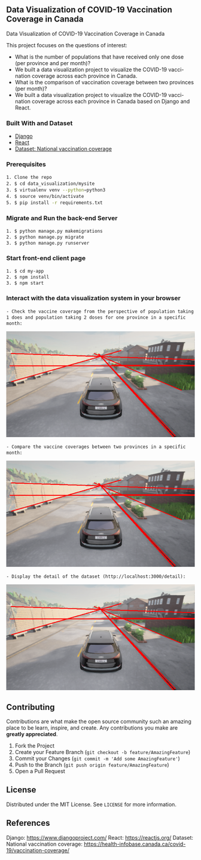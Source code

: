 <!-- PROJECT LOGO
<br />
<p align="center">
  <a href="https://github.com/othneildrew/Best-README-Template">
    <img src="images/logo.png" alt="Logo" width="80" height="80">
  </a>

  <h3 align="center">Best-README-Template</h3>

  <p align="center">
    An awesome README template to jumpstart your projects!
    <br />
    <a href="https://github.com/othneildrew/Best-README-Template"><strong>Explore the docs »</strong></a>
    <br />
    <br />
    <a href="https://github.com/othneildrew/Best-README-Template">View Demo</a>
    ·
    <a href="https://github.com/othneildrew/Best-README-Template/issues">Report Bug</a>
    ·
    <a href="https://github.com/othneildrew/Best-README-Template/issues">Request Feature</a>
  </p>
</p>
-->


<!-- TABLE OF CONTENTS 
## Table of Contents

* [About the Project](#about-the-project)
  * [Built With](#built-with)
* [Getting Started](#getting-started)
  * [Prerequisites](#prerequisites)
  * [Installation](#installation)
* [Usage](#usage)
* [Roadmap](#roadmap)
* [Contributing](#contributing)
* [License](#license)
* [Contact](#contact)
* [Acknowledgements](#acknowledgements)
-->


<!-- ABOUT THE PROJECT -->
## Data Visualization of COVID-19 Vaccination Coverage in Canada
Data Visualization of COVID-19 Vaccination Coverage in Canada

This project focuses on the questions of interest:
* What is the number of populations that have received only one dose (per province and per month)? 
* We built a data visualization project to visualize the COVID-19 vacci-nation coverage across each province in Canada. 
* What is the comparison of vaccination coverage between two provinces (per month)?
* We built a data visualization project to visualize the COVID-19 vacci-nation coverage across each province in Canada based on Django and React. 

### Built With and Dataset
* [Django](https://www.djangoproject.com/)
* [React](https://reactjs.org/)
* [Dataset: National vaccination coverage](https://health-infobase.canada.ca/covid-19/vaccination-coverage/)

### Prerequisites
```sh
1. Clone the repo
2. $ cd data_visualization/mysite
3. $ virtualenv venv --python=python3
4. $ source venv/bin/activate
5. $ pip install -r requirements.txt
```

### Migrate and Run the back-end Server
```
1. $ python manage.py makemigrations
2. $ python manage.py migrate
3. $ python manage.py runserver
```

### Start front-end client page
```
1. $ cd my-app
2. $ npm install
3. $ npm start
```

### Interact with the data visualization system in your browser
```
- Check the vaccine coverage from the perspective of population taking 1 does and population taking 2 doses for one province in a specific month:
```
![1](https://github.com/kuangzijian/Image-Stitching-and-Perspective-Correction/blob/main/results/line_detection.png) 

```
- Compare the vaccine coverages between two provinces in a specific month:
```
![1](https://github.com/kuangzijian/Image-Stitching-and-Perspective-Correction/blob/main/results/line_detection.png) 

```
- Display the detail of the dataset (http://localhost:3000/detail):
```
![1](https://github.com/kuangzijian/Image-Stitching-and-Perspective-Correction/blob/main/results/line_detection.png) 


## Contributing

Contributions are what make the open source community such an amazing place to be learn, inspire, and create. Any contributions you make are **greatly appreciated**.

1. Fork the Project
2. Create your Feature Branch (`git checkout -b feature/AmazingFeature`)
3. Commit your Changes (`git commit -m 'Add some AmazingFeature'`)
4. Push to the Branch (`git push origin feature/AmazingFeature`)
5. Open a Pull Request



<!-- LICENSE -->
## License

Distributed under the MIT License. See `LICENSE` for more information.

## References
Django: https://www.djangoproject.com/
React: https://reactjs.org/
Dataset: National vaccination coverage: https://health-infobase.canada.ca/covid-19/vaccination-coverage/


